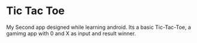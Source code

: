 # Tic Tac Toe 
My Second app designed while learning android. Its a basic Tic-Tac-Toe, a gamimg app with 0 and X as input and result winner.
